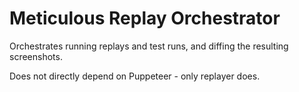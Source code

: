 # Meticulous Replay Orchestrator

Orchestrates running replays and test runs, and diffing the resulting screenshots.

Does not directly depend on Puppeteer - only replayer does.
